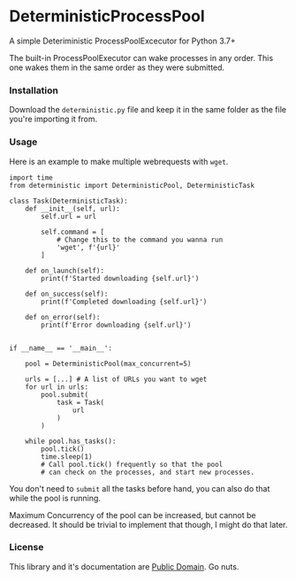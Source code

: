 # DeterministicProcessPool
A simple Deteriministic ProcessPoolExcecutor for Python 3.7+

The built-in ProcessPoolExecutor can wake processes in any order.
This one wakes them in the same order as they were submitted.

### Installation
Download the `deterministic.py` file and keep it in the same folder as the file you're importing it from.

### Usage
Here is an example to make multiple webrequests with `wget`.

```Python3
import time
from deterministic import DeterministicPool, DeterministicTask

class Task(DeterministicTask):
    def __init__(self, url):
        self.url = url

        self.command = [
            # Change this to the command you wanna run
            'wget', f'{url}'
        ]
    
    def on_launch(self):
        print(f'Started downloading {self.url}')

    def on_success(self):
        print(f'Completed downloading {self.url}')

    def on_error(self):
        print(f'Error downloading {self.url}')


if __name__ == '__main__':

    pool = DeterministicPool(max_concurrent=5)

    urls = [...] # A list of URLs you want to wget
    for url in urls:
        pool.submit(
            task = Task(
                url
            )
        )

    while pool.has_tasks():
        pool.tick()
        time.sleep(1)
        # Call pool.tick() frequently so that the pool
        # can check on the processes, and start new processes.
```

You don't need to `submit` all the tasks before hand,
you can also do that while the pool is running.

Maximum Concurrency of the pool can be increased, but cannot be decreased.
It should be trivial to implement that though, I might do that later.

### License

This library and it's documentation are [Public Domain](./LICENSE). Go nuts.
